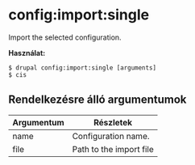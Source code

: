 # config:import:single
Import the selected configuration.

**Használat:**
```
$ drupal config:import:single [arguments] 
$ cis  
```

## Rendelkezésre álló argumentumok
Argumentum | Részletek
---------|-------------
name | Configuration name.
file | Path to the import file
